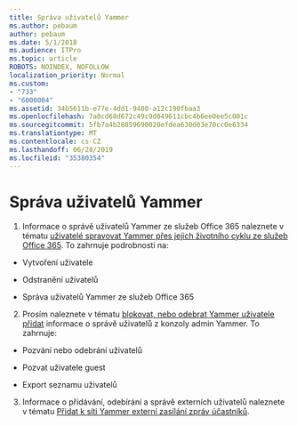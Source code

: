```yaml
---
title: Správa uživatelů Yammer
ms.author: pebaum
author: pebaum
ms.date: 5/1/2018
ms.audience: ITPro
ms.topic: article
ROBOTS: NOINDEX, NOFOLLOW
localization_priority: Normal
ms.custom:
- "733"
- "6000004"
ms.assetid: 34b5611b-e77e-4dd1-9480-a12c190fbaa3
ms.openlocfilehash: 7a0cd68d672c49c9d049611cbc4b6ee0ee5c001c
ms.sourcegitcommit: 5fb7a4b28859690020efdea630d03e70cc0e6334
ms.translationtype: MT
ms.contentlocale: cs-CZ
ms.lasthandoff: 06/28/2019
ms.locfileid: "35380354"
---
```

# <a name="managing-yammer-users"></a>Správa uživatelů Yammer

1. Informace o správě uživatelů Yammer ze služeb Office 365 naleznete v tématu [uživatelé spravovat Yammer přes jejich životního cyklu ze služeb Office 365](https://support.office.com/article/6c4c8fff-6444-404a-bffc-f9da0bcc3039). To zahrnuje podrobnosti na:

  - Vytvoření uživatele

  - Odstranění uživatelů

  - Správa uživatelů Yammer ze služeb Office 365

2. Prosím naleznete v tématu [blokovat, nebo odebrat Yammer uživatele přidat](http://alchemyportal.azurewebsites.net/Rule/ManageYammer%20users%20across%20their%20lifecycle%20from%20Office%20365) informace o správě uživatelů z konzoly admin Yammer. To zahrnuje:

  - Pozvání nebo odebrání uživatelů

  - Pozvat uživatele guest

  - Export seznamu uživatelů

3. Informace o přidávání, odebírání a správě externích uživatelů naleznete v tématu [Přidat k síti Yammer externí zasílání zpráv účastníků](https://support.office.com/article/423653bb-86b2-4eac-9d7e-dca121f7c16c).
